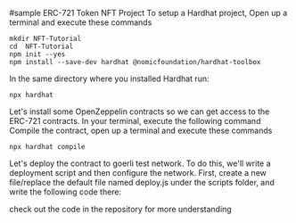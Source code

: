 #sample ERC-721 Token NFT Project
To setup a Hardhat project, Open up a terminal and execute these commands

```shell
mkdir NFT-Tutorial
cd  NFT-Tutorial
npm init --yes
npm install --save-dev hardhat @nomicfoundation/hardhat-toolbox
```

In the same directory where you installed Hardhat run:

```shell
npx hardhat
```

Let's install some OpenZeppelin contracts so we can get access to the ERC-721 contracts. In your terminal, execute the following command
Compile the contract, open up a terminal and execute these commands

```shell
npx hardhat compile
```

Let's deploy the contract to goerli test network. To do this, we'll write a deployment script and then configure the network. First, create a new file/replace the default file named deploy.js under the scripts folder, and write the following code there:

check out the code in the repository for more understanding
